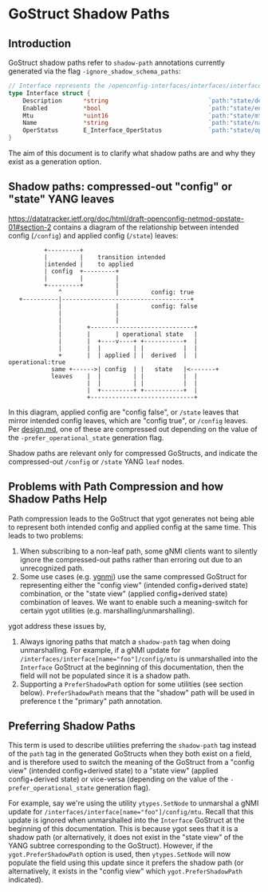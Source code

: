 # GoStruct Shadow Paths

## Introduction

GoStruct shadow paths refer to `shadow-path` annotations currently generated via
the flag `-ignore_shadow_schema_paths`:

```go
// Interface represents the /openconfig-interfaces/interfaces/interface YANG schema element.
type Interface struct {
    Description      *string                            `path:"state/description" module:"openconfig-interfaces/openconfig-interfaces" shadow-path:"config/description" shadow-module:"openconfig-interfaces/openconfig-interfaces"`
    Enabled          *bool                              `path:"state/enabled" module:"openconfig-interfaces/openconfig-interfaces" shadow-path:"config/enabled" shadow-module:"openconfig-interfaces/openconfig-interfaces"`
    Mtu              *uint16                            `path:"state/mtu" module:"openconfig-interfaces/openconfig-interfaces" shadow-path:"config/mtu" shadow-module:"openconfig-interfaces/openconfig-interfaces"`
    Name             *string                            `path:"state/name|name" module:"openconfig-interfaces/openconfig-interfaces|openconfig-interfaces" shadow-path:"config/name|name" shadow-module:"openconfig-interfaces/openconfig-interfaces|openconfig-interfaces"`
    OperStatus       E_Interface_OperStatus             `path:"state/oper-status" module:"openconfig-interfaces/openconfig-interfaces"`
}
```

The aim of this document is to clarify what shadow paths are and why they exist
as a generation option.

## Shadow paths: compressed-out "config" or "state" YANG leaves

https://datatracker.ietf.org/doc/html/draft-openconfig-netmod-opstate-01#section-2
contains a diagram of the relationship between intended config (`/config`) and
applied config (`/state`) leaves:

```
          +---------+
          |         |    transition intended
          |intended |    to applied
          | config  +---------+
          |         |         |
          +---------+         |
              ^               |         config: true
   +----------|------------------------------------+
              |               |         config: false
              |               |
              |               |
              |       +-----------------------------+
              |       |       | operational state   |
              |       |  +----v----+ +-----------+  |
              |       |  |         | |           |  |
              +       |  | applied | |  derived  |  |   operational:true
            same +------>| config  | |   state   |<-------+
            leaves    |  |         | |           |  |
                      |  |         | |           |  |
                      |  +---------+ +-----------+  |
                      +-----------------------------+
```

In this diagram, applied config are "config false", or `/state` leaves that
mirror intended config leaves, which are "config true", or `/config` leaves. Per
[design.md](design.md#openconfig-path-compression), one of these are compressed
out depending on the value of the `-prefer_operational_state` generation flag.

Shadow paths are relevant only for compressed GoStructs, and indicate the
compressed-out `/config` or `/state` YANG `leaf` nodes.

## Problems with Path Compression and how Shadow Paths Help

Path compression leads to the GoStruct that ygot generates not being able to represent both intended
config and applied config at the same time. This leads to two problems:

1.  When subscribing to a non-leaf path, some gNMI clients want to silently
    ignore the compressed-out paths rather than erroring out due to an
    unrecognized path.
2.  Some use cases (e.g. [ygnmi](https://github.com/openconfig/ygnmi#queries))
    use the same compressed GoStruct for representing either the "config view"
    (intended config+derived state) combination, or the "state view" (applied
    config+derived state) combination of leaves. We want to enable such a
    meaning-switch for certain ygot utilities (e.g. marshalling/unmarshalling).

ygot address these issues by,

1.  Always ignoring paths that match a `shadow-path` tag when doing
    unmarshalling. For example, if a gNMI update for
    `/interfaces/interface[name="foo"]/config/mtu` is unmarshalled into the
    `Interface` GoStruct at the beginning of this documentation, then the field
    will not be populated since it is a shadow path.
2.  Supporting a `PreferShadowPath` option for some utilities (see section
    below). `PreferShadowPath` means that the "shadow" path will be used in preference t the "primary" path annotation.

## Preferring Shadow Paths

This term is used to describe utilities preferring the `shadow-path` tag instead
of the `path` tag in the generated GoStructs when they both exist on a field,
and is therefore used to switch the meaning of the GoStruct from a "config view"
(intended config+derived state) to a "state view" (applied config+derived state)
or vice-versa (depending on the value of the `-prefer_operational_state`
generation flag).

For example, say we're using the utility `ytypes.SetNode` to unmarshal a gNMI
update for `/interfaces/interface[name="foo"]/config/mtu`. Recall that this
update is ignored when unmarshalled into the `Interface` GoStruct at the
beginning of this documentation. This is because ygot sees that it is a shadow
path (or alternatively, it does not exist in the "state view" of the YANG
subtree corresponding to the GoStruct). However, if the `ygot.PreferShadowPath`
option is used, then `ytypes.SetNode` will now populate the field using this
update since it prefers the shadow path (or alternatively, it exists in the
"config view" which `ygot.PreferShadowPath` indicated).
